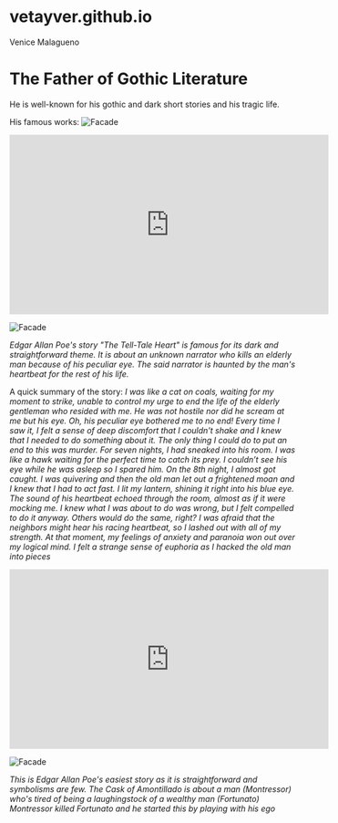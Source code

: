 # vetayver.github.io
Venice Malagueno

# The Father of Gothic Literature 

He is well-known for his gothic and dark short stories and his tragic life. 

His famous works: 
![Facade](https://prodimage.images-bn.com/pimages/0681410194987_p0_v1_s1200x630.jpg)


<iframe width="560" height="315" src="https://www.youtube.com/embed/x-387NMCR6w?si=S2JNNzR8ce9mE_sT&amp;start=1" title="YouTube video player" frameborder="0" allow="accelerometer; autoplay; clipboard-write; encrypted-media; gyroscope; picture-in-picture; web-share" allowfullscreen></iframe>

![Facade](https://cdn.kobo.com/book-images/f9718bab-f75c-415f-ad3f-a9776d549139/1200/1200/False/the-tell-tale-heart-63.jpg)

*Edgar Allan Poe's story "The Tell-Tale Heart" is famous for its dark and straightforward theme. It is about an unknown narrator who kills an elderly man because of his peculiar eye. The said narrator is haunted by the man's heartbeat for the rest of his life.* 

A quick summary of the story:
    *I was like a cat on coals, waiting for my moment to strike, unable to control my urge to end the life of the elderly gentleman who resided with me. He was not hostile nor did he scream at me but his eye. Oh, his peculiar eye bothered me to no end! Every time I saw it, I felt a sense of deep discomfort that I couldn't shake and I knew that I needed to do something about it. The only thing I could do to put an end to this was murder. For seven nights, I had sneaked into his room. I was like a hawk waiting for the perfect time to catch its prey. I couldn’t see his eye while he was asleep so I spared him. On the 8th night, I almost got caught. I was quivering and then the old man let out a frightened moan and I knew that I had to act fast. I lit my lantern, shining it right into his blue eye. The sound of his heartbeat echoed through the room, almost as if it were mocking me. I knew what I was about to do was wrong, but I felt compelled to do it anyway. Others would do the same, right? I was afraid that the neighbors might hear his racing heartbeat, so I lashed out with all of my strength. At that moment, my feelings of anxiety and paranoia won out over my logical mind. I felt a strange sense of euphoria as I hacked the old man into pieces* 

<iframe width="560" height="315" src="https://www.youtube.com/embed/_fhExYkBl4Y?si=lMPYZ-FEQQfWZK9w&amp;start=42" title="YouTube video player" frameborder="0" allow="accelerometer; autoplay; clipboard-write; encrypted-media; gyroscope; picture-in-picture; web-share" allowfullscreen></iframe>

![Facade](https://cdn.kobo.com/book-images/ef2191bf-7a21-497b-bc4e-a660733e0bef/1200/1200/False/the-cask-of-amontillado-28.jpg) 

*This is Edgar Allan Poe's easiest story as it is straightforward and symbolisms are few. The Cask of Amontillado is about a man (Montressor) who's tired of being a laughingstock of a wealthy man (Fortunato) Montressor killed Fortunato and he started this by playing with his ego*

